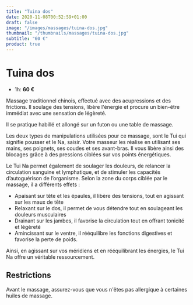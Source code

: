 ```yaml
---
title: "Tuina dos"
date: 2020-11-08T00:52:59+01:00
draft: false
image: "/images/massages/tuina-dos.jpg"
thumbnail: "/thumbnails/massages/tuina-dos.jpg"
subtitle: "60 €"
product: true
---
```


# Tuina dos

+ 1h: __60 €__

Massage traditionnel chinois, effectué avec des acupressions et des frictions.
Il soulage des tensions, libère l'énergie et procure un bien-être immédiat avec une sensation de légèreté.

Il se pratique habillé et allongé sur un futon ou une table de massage.

Les deux types de manipulations utilisées pour ce massage, sont le Tui qui signifie pousser et le Na, saisir.
Votre masseur les réalise en utilisant ses mains, ses poignets, ses coudes et ses avant-bras.
Il vous libère ainsi des blocages grâce à des pressions ciblées sur vos points énergétiques.

Le Tui Na permet également de soulager les douleurs, de relancer la circulation sanguine et lymphatique,
et de stimuler les capacités d’autoguérison de l’organisme. Selon la zone du corps ciblée par le massage,
il a différents effets :

* Apaisant sur tête et les épaules, il libère des tensions, tout en agissant sur les maux de tête
* Relaxant sur le dos, il permet de vous détendre tout en soulageant les douleurs musculaires
* Drainant sur les jambes, il favorise la circulation tout en offrant tonicité et légèreté
* Amincissant sur le ventre, il rééquilibre les fonctions digestives et favorise la perte de poids.

Ainsi, en agissant sur vos méridiens et en rééquilibrant les énergies, le Tui Na offre un véritable ressourcement.


## Restrictions

Avant le massage, assurez-vous que vous n'êtes pas allergique à certaines huiles de massage.